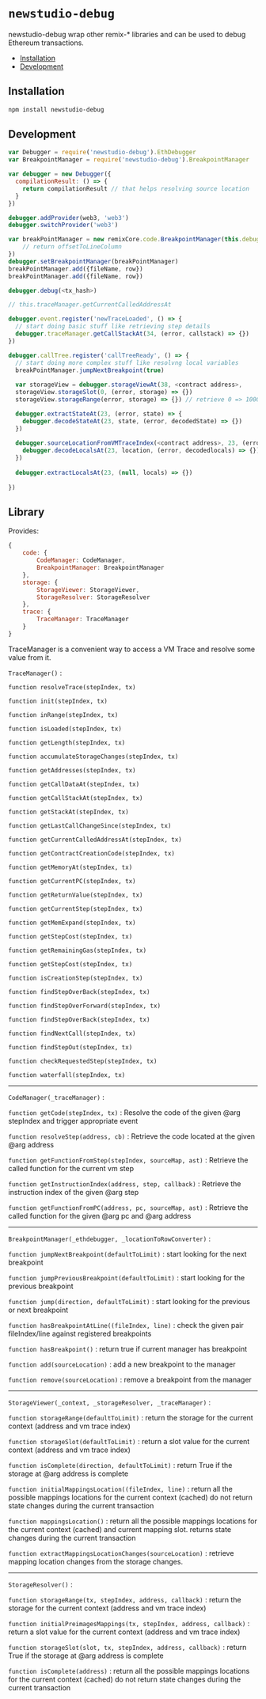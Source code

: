 # `newstudio-debug`

newstudio-debug wrap other remix-* libraries and can be used to debug Ethereum transactions.

+ [Installation](#installation)
+ [Development](#development)

## Installation


```bash
npm install newstudio-debug
```

## Development

```javascript
var Debugger = require('newstudio-debug').EthDebugger
var BreakpointManager = require('newstudio-debug').BreakpointManager

var debugger = new Debugger({
  compilationResult: () => {
    return compilationResult // that helps resolving source location
  }
})

debugger.addProvider(web3, 'web3')
debugger.switchProvider('web3')

var breakPointManager = new remixCore.code.BreakpointManager(this.debugger, (sourceLocation) => {
    // return offsetToLineColumn
})
debugger.setBreakpointManager(breakPointManager)
breakPointManager.add({fileName, row})
breakPointManager.add({fileName, row})

debugger.debug(<tx_hash>)

// this.traceManager.getCurrentCalledAddressAt

debugger.event.register('newTraceLoaded', () => {
  // start doing basic stuff like retrieving step details
  debugger.traceManager.getCallStackAt(34, (error, callstack) => {})
})

debugger.callTree.register('callTreeReady', () => {
  // start doing more complex stuff like resolvng local variables
  breakPointManager.jumpNextBreakpoint(true)
  
  var storageView = debugger.storageViewAt(38, <contract address>, 
  storageView.storageSlot(0, (error, storage) => {})
  storageView.storageRange(error, storage) => {}) // retrieve 0 => 1000 slots

  debugger.extractStateAt(23, (error, state) => {
    debugger.decodeStateAt(23, state, (error, decodedState) => {})
  })
  
  debugger.sourceLocationFromVMTraceIndex(<contract address>, 23, (error, location) => {
    debugger.decodeLocalsAt(23, location, (error, decodedlocals) => {})
  })
  
  debugger.extractLocalsAt(23, (null, locals) => {})
  
})
```

## Library

Provides:

```javascript
{
    code: {
        CodeManager: CodeManager,
        BreakpointManager: BreakpointManager
    },
    storage: {
        StorageViewer: StorageViewer,
        StorageResolver: StorageResolver
    },
    trace: {
        TraceManager: TraceManager
    }
}
```
      

TraceManager is a convenient way to access a VM Trace and resolve some value from it.

`TraceManager()` :

`function resolveTrace(stepIndex, tx)`

`function init(stepIndex, tx)`

`function inRange(stepIndex, tx)`

`function isLoaded(stepIndex, tx)`

`function getLength(stepIndex, tx)`

`function accumulateStorageChanges(stepIndex, tx)`

`function getAddresses(stepIndex, tx)`

`function getCallDataAt(stepIndex, tx)`

`function getCallStackAt(stepIndex, tx)`

`function getStackAt(stepIndex, tx)`

`function getLastCallChangeSince(stepIndex, tx)`

`function getCurrentCalledAddressAt(stepIndex, tx)`

`function getContractCreationCode(stepIndex, tx)`

`function getMemoryAt(stepIndex, tx)`

`function getCurrentPC(stepIndex, tx)`

`function getReturnValue(stepIndex, tx)`

`function getCurrentStep(stepIndex, tx)`

`function getMemExpand(stepIndex, tx)`

`function getStepCost(stepIndex, tx)`

`function getRemainingGas(stepIndex, tx)`

`function getStepCost(stepIndex, tx)`

`function isCreationStep(stepIndex, tx)`

`function findStepOverBack(stepIndex, tx)`

`function findStepOverForward(stepIndex, tx)`

`function findStepOverBack(stepIndex, tx)`

`function findNextCall(stepIndex, tx)`

`function findStepOut(stepIndex, tx)`

`function checkRequestedStep(stepIndex, tx)`

`function waterfall(stepIndex, tx)`


- - - -

`CodeManager(_traceManager)` :

`function getCode(stepIndex, tx)` :
Resolve the code of the given @arg stepIndex and trigger appropriate event

`function resolveStep(address, cb)` :
Retrieve the code located at the given @arg address

`function getFunctionFromStep(stepIndex, sourceMap, ast)` :
Retrieve the called function for the current vm step

`function getInstructionIndex(address, step, callback)` :
Retrieve the instruction index of the given @arg step

`function getFunctionFromPC(address, pc, sourceMap, ast)` :
Retrieve the called function for the given @arg pc and @arg address

- - - -

`BreakpointManager(_ethdebugger, _locationToRowConverter)` :

`function jumpNextBreakpoint(defaultToLimit)` :
start looking for the next breakpoint

`function jumpPreviousBreakpoint(defaultToLimit)` :
start looking for the previous breakpoint

`function jump(direction, defaultToLimit)` :
start looking for the previous or next breakpoint

`function hasBreakpointAtLine((fileIndex, line)` :
check the given pair fileIndex/line against registered breakpoints

`function hasBreakpoint()` :
return true if current manager has breakpoint

`function add(sourceLocation)` :
add a new breakpoint to the manager

`function remove(sourceLocation)` :
remove a breakpoint from the manager

- - - -

`StorageViewer(_context, _storageResolver, _traceManager)` :

`function storageRange(defaultToLimit)` :
return the storage for the current context (address and vm trace index)

`function storageSlot(defaultToLimit)` :
return a slot value for the current context (address and vm trace index)

`function isComplete(direction, defaultToLimit)` :
return True if the storage at @arg address is complete

`function initialMappingsLocation((fileIndex, line)` :
return all the possible mappings locations for the current context (cached) do not return state changes during the current transaction

`function mappingsLocation()` :
return all the possible mappings locations for the current context (cached) and current mapping slot. returns state changes during the current transaction

`function extractMappingsLocationChanges(sourceLocation)` :
retrieve mapping location changes from the storage changes.

- - - -

`StorageResolver()` :

`function storageRange(tx, stepIndex, address, callback)` :
return the storage for the current context (address and vm trace index)

`function initialPreimagesMappings(tx, stepIndex, address, callback)` :
return a slot value for the current context (address and vm trace index)

`function storageSlot(slot, tx, stepIndex, address, callback)` :
return True if the storage at @arg address is complete

`function isComplete(address)` :
return all the possible mappings locations for the current context (cached) do not return state changes during the current transaction

